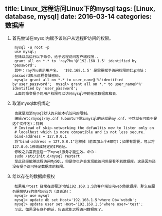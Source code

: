 title: Linux_远程访问Linux下的mysql
tags: [Linux, database, mysql]
date: 2016-03-14
categories: 数据库
---

1. 首先尝试在mysql内赋予该账户从远程IP访问的权限。

		mysql -u root -p
		use mysql;
		登陆以后运行以下命令，给予远程访问客户端权限..
		grant all on *.* to 'ray7hu'@'192.168.1.5' identified by 'password';
		其中：ray7hu表示用户名.  '192.168.1.5' 是需要赋予访问权限的Iip地址；password表示远程登陆密码.
		mysql> grant all on *.* to user_name@'%'identified by'user_password';  mysql> grant all on *.* to user_name@'%' identified by 'user_password';
		上面的命令授予的用户权限可以访问mysql中的任意数据库和表.

<!-- more -->

2. 取消mysql本机绑定

		也就是取消mysql默认的只能本机访问的限制。
		编辑/etc/mysql/my.cnf（ubuntu下默认mysql的话就是my.cnf，不然就有可能不是这个文件名）；找到
		# Instead of skip-networking the defaultis now to listen only on
		# localhost which is more compatible and is not less secure.
		bind-address = 127.0.0.1
		将"bind-address = 127.0.0.1"注释掉（前面加上个#即可）；如果有需要，可以将127.0.0.1修改成特定的IP地址。
		修改之后需要重启一下mysql服务才能生效。命令：
		sudo /etc/init.d/mysql restart
		至此已经能够远程访问MySQL，但是你也许会发现能访问但是看不到数据库。这是因为还没有授予访问特定数据库的权限。

3. 给以存在的数据库授权

		如果用户test 经常在远程IP地址192.168.1.5的客户端访问webdb数据库，那么在服务器端执行的命令应该为（改表法）：
		mysql> use mysql
		mysql> update db set Host='192.168.1.5'where Db='webdb';
		mysql> update user set Host='192.168.1.5'where user='test';
		至此，如果没有意外的话，应该就能远程访问数据库了。